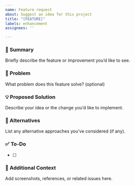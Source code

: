 ```yaml
---
name: Feature request
about: Suggest an idea for this project
title: "[FEATURE]"
labels: enhancement
assignees: ''

---
```


### 🧠 Summary
Briefly describe the feature or improvement you’d like to see.

### 🎯 Problem
What problem does this feature solve? (optional)

### 💡 Proposed Solution
Describe your idea or the change you’d like to implement.

### 🔄 Alternatives
List any alternative approaches you’ve considered (if any).

### ✅ To-Do
- [ ] 

### 📎 Additional Context
Add screenshots, references, or related issues here.
